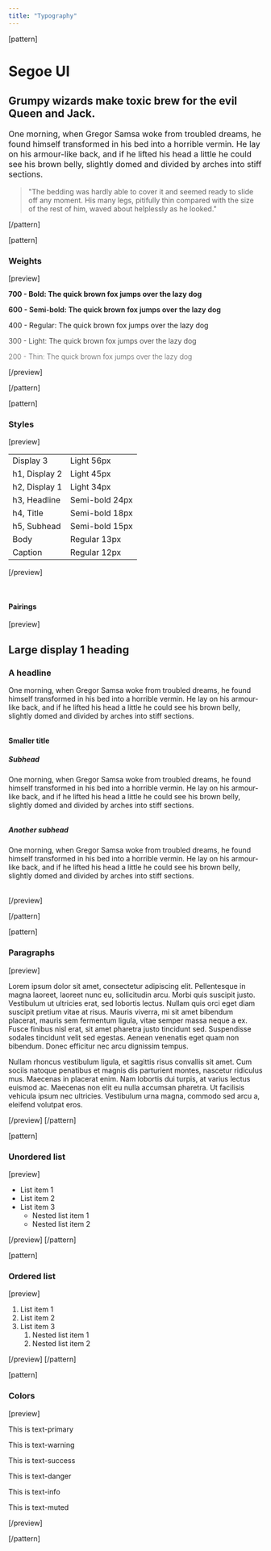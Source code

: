 ```yaml
---
title: "Typography"
---
```


[pattern]
<div class="container-fluid">
    <div class="row">
        <div style="max-width: 100%; width: 600px; margin: auto;">
            <h1>Segoe UI</h1>
            <h2>Grumpy wizards make toxic brew for the evil Queen and Jack.</h2>
            <p style="font-size: 16px;">One morning, when Gregor Samsa woke from troubled dreams, he found himself transformed in his bed into a horrible vermin. He lay on his armour-like back, and if he lifted his head a little he could see his brown belly, slightly domed and divided by arches into stiff sections.</p>
            <blockquote>"The bedding was hardly able to cover it and seemed ready to slide off any moment. His many legs, pitifully thin compared with the size of the rest of him, waved about helplessly as he looked."</blockquote>
        </div>
    </div>
</div>
[/pattern]

[pattern]
### Weights

[preview]
<div style="font-size: 14px">
    <!-- <p style="font-weight: 800">800 - Black: The quick brown fox jumps over the lazy dog</p> -->
    <p style="font-weight: 700">700 - Bold: The quick brown fox jumps over the lazy dog</p>
    <p style="font-weight: 600">600 - Semi-bold: The quick brown fox jumps over the lazy dog</p>
    <!-- <p style="font-weight: 500">500 - Medium: The quick brown fox jumps over the lazy dog</p> -->
    <p style="font-weight: 400">400 - Regular: The quick brown fox jumps over the lazy dog</p>
    <p style="font-weight: 300">300 - Light: The quick brown fox jumps over the lazy dog</p>
    <p style="font-weight: 200">200 - Thin: The quick brown fox jumps over the lazy dog</p>
    <!-- <p style="font-weight: 100">100 - Ultra thin: The quick brown fox jumps over the lazy dog</p> -->
</div>

[/preview]

[/pattern]

[pattern]
### Styles

[preview]
<table class="table table-borderless table-valign">
    <tbody>
        <tr>
            <td>Display 3</td>
            <td><div class="display3">Light 56px</div></td>
        </tr>
        <tr>
            <td>h1, Display 2</td>
            <td><div class="display2">Light 45px</div></td>
        </tr>
        <tr>
            <td>h2, Display 1</td>
            <td><div class="display1">Light 34px</div></td>
        </tr>
        <tr>
            <td>h3, Headline</td>
            <td><div class="headline">Semi-bold 24px</div></td>
        </tr>
        <tr>
            <td>h4, Title</td>
            <td><div class="title">Semi-bold 18px</div></td>
        </tr>
        <tr>
            <td>h5, Subhead</td>
            <td><div class="subhead">Semi-bold 15px</div></td>
        </tr>
        <tr>
            <td>Body</td>
            <td><div class="body">Regular 13px</div></td>
        </tr>
        <tr>
            <td>Caption</td>
            <td><div class="caption">Regular 12px</div></td>
        </tr>
    </tbody>
</table>

[/preview]

&nbsp;

#### Pairings
[preview]
<div style="max-width: 600px;">
    <h2>Large display 1 heading</h2>
    <h3>A headline</h3>
    <p style="margin-bottom: 32px;">One morning, when Gregor Samsa woke from troubled dreams, he found himself transformed in his bed into a horrible vermin. He lay on his armour-like back, and if he lifted his head a little he could see his brown belly, slightly domed and divided by arches into stiff sections.</p>
    <h4>Smaller title</h4>
    <h5>Subhead</h5>
    <p style="margin-bottom: 32px;">One morning, when Gregor Samsa woke from troubled dreams, he found himself transformed in his bed into a horrible vermin. He lay on his armour-like back, and if he lifted his head a little he could see his brown belly, slightly domed and divided by arches into stiff sections.</p>
    <h5>Another subhead</h5>
    <p style="margin-bottom: 32px;">One morning, when Gregor Samsa woke from troubled dreams, he found himself transformed in his bed into a horrible vermin. He lay on his armour-like back, and if he lifted his head a little he could see his brown belly, slightly domed and divided by arches into stiff sections.</p>

</div>
[/preview]

[/pattern]

[pattern]
### Paragraphs
[preview]
<p>Lorem ipsum dolor sit amet, consectetur adipiscing elit. Pellentesque in magna laoreet, laoreet nunc eu, sollicitudin arcu. Morbi quis suscipit justo. Vestibulum ut ultricies erat, sed lobortis lectus. Nullam quis orci eget diam suscipit pretium vitae at risus. Mauris viverra, mi sit amet bibendum placerat, mauris sem fermentum ligula, vitae semper massa neque a ex. Fusce finibus nisl erat, sit amet pharetra justo tincidunt sed. Suspendisse sodales tincidunt velit sed egestas. Aenean venenatis eget quam non bibendum. Donec efficitur nec arcu dignissim tempus.</p>
<p>Nullam rhoncus vestibulum ligula, et sagittis risus convallis sit amet. Cum sociis natoque penatibus et magnis dis parturient montes, nascetur ridiculus mus. Maecenas in placerat enim. Nam lobortis dui turpis, at varius lectus euismod ac. Maecenas non elit eu nulla accumsan pharetra. Ut facilisis vehicula ipsum nec ultricies. Vestibulum urna magna, commodo sed arcu a, eleifend volutpat eros.</p>
[/preview]
[/pattern]

[pattern]
### Unordered list
[preview]
<ul>
    <li>List item 1</li>
    <li>List item 2</li>
    <li>List item 3
        <ul>
            <li>Nested list item 1 </li>
            <li>Nested list item 2 </li>
        </ul>
    </li>
</ul>
[/preview]
[/pattern]

[pattern]
### Ordered list
[preview]
<ol>
    <li>List item 1</li>
    <li>List item 2</li>
    <li>List item 3
        <ol>
            <li>Nested list item 1 </li>
            <li>Nested list item 2 </li>
        </ol>
    </li>
</ol>
[/preview]
[/pattern]

[pattern]
### Colors

[preview]
<p class="text-primary">This is text-primary</p>
<p class="text-warning">This is text-warning</p>
<p class="text-success">This is text-success</p>
<p class="text-danger">This is text-danger</p>
<p class="text-info">This is text-info</p>
<p class="text-muted">This is text-muted</p>
[/preview]

[/pattern]
